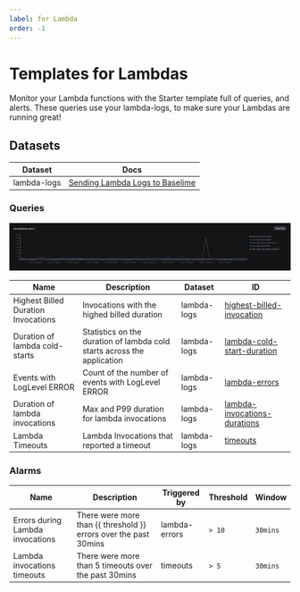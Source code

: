 ```yaml
---
label: for Lambda
order: -1
---
```


# Templates for Lambdas

Monitor your Lambda functions with the Starter template full of queries, and alerts. These queries use your lambda-logs, to make sure your Lambdas are running great!

## Datasets

| Dataset | Docs  |
|---------|-------|
| lambda-logs | [Sending Lambda Logs to Baselime](../sending-data/lambda-logs.md) |

### Queries

![Highest Billed Duration](./highest-billed-duration.png)

| Name | Description | Dataset | ID |
|------|-------------|---------|----|
| Highest Billed Duration Invocations | Invocations with the highed billed duration | lambda-logs | [highest-billed-invocation](https://github.com/Baselime/templates/tree/main/templates/lambda-logs-basics/highest-billed-invocation.yml) |
| Duration of lambda cold-starts | Statistics on the duration of lambda cold starts across the application | lambda-logs | [lambda-cold-start-duration](https://github.com/Baselime/templates/tree/main/templates/lambda-logs-basics/lambda-cold-start-duration.yml)
| Events with LogLevel ERROR | Count of the number of events with LogLevel ERROR | lambda-logs | [lambda-errors](https://github.com/Baselime/templates/tree/main/templates/lambda-logs-basics/lambda-errors.yml)
| Duration of lambda invocations | Max and P99 duration for lambda invocations | lambda-logs | [lambda-invocations-durations](https://github.com/Baselime/templates/tree/main/templates/lambda-logs-basics/lambda-invocations-durations.yml)
| Lambda Timeouts| Lambda Invocations that reported a timeout | lambda-logs | [timeouts](https://github.com/Baselime/templates/tree/main/templates/lambda-logs-basics/timeouts.yml)

### Alarms

| Name | Description | Triggered by  | Threshold | Window |
|------|-------------|----------------|----------|--------|
| Errors during Lambda invocations | There were more than {{ threshold }} errors over the past 30mins | lambda-errors | `> 10` | `30mins` |
| Lambda invocations timeouts | There were more than 5 timeouts over the past 30mins | timeouts | `> 5` | `30mins` |
